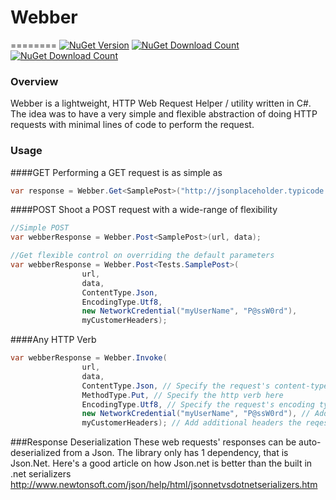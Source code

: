 # Webber
========
<a href="https://www.nuget.org/packages/Webber"><img src="https://img.shields.io/nuget/v/Webber.svg" alt="NuGet Version" /></a> 
<a href="https://www.nuget.org/packages/Webber"><img src="https://img.shields.io/nuget/dt/Webber.svg" alt="NuGet Download Count" /></a>
<a href="https://ci.appveyor.com/project/xizmark/webber"><img src="https://ci.appveyor.com/api/projects/status/1qg6o8crtnm8aaix/branch/master?svg=true" alt="NuGet Download Count" /></a>

### Overview
Webber is a lightweight, HTTP Web Request Helper / utility written in C#. 
The idea was to have a very simple and flexible abstraction of doing HTTP requests with minimal lines of code to perform the request. 

### Usage
####GET
Performing a GET request is as simple as 
```csharp
var response = Webber.Get<SamplePost>("http://jsonplaceholder.typicode.com/posts/1");
```

####POST
Shoot a POST request with a wide-range of flexibility
```csharp
//Simple POST
var webberResponse = Webber.Post<SamplePost>(url, data);

//Get flexible control on overriding the default parameters
var webberResponse = Webber.Post<Tests.SamplePost>(
                url,
                data,
                ContentType.Json,
                EncodingType.Utf8,
                new NetworkCredential("myUserName", "P@ssW0rd"),
                myCustomerHeaders);
```

####Any HTTP Verb
```csharp
var webberResponse = Webber.Invoke(
                url,
                data,
                ContentType.Json, // Specify the request's content-type
                MethodType.Put, // Specify the http verb here
                EncodingType.Utf8, // Specify the request's encoding type here
                new NetworkCredential("myUserName", "P@ssW0rd"), // Add your ICrendential when necessary
                myCustomerHeaders); // Add additional headers the reqest
```

###Response Deserialization
These web requests' responses can be auto-deserialized from a Json. The library only has 1 dependency, that is Json.Net. Here's a good article on how Json.net is better than the built in .net serializers http://www.newtonsoft.com/json/help/html/jsonnetvsdotnetserializers.htm
